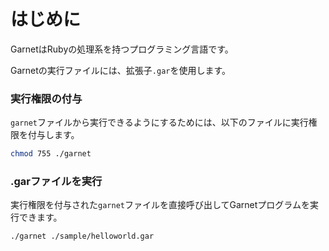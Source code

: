 # はじめに

GarnetはRubyの処理系を持つプログラミング言語です。

Garnetの実行ファイルには、拡張子`.gar`を使用します。

### 実行権限の付与

`garnet`ファイルから実行できるようにするためには、以下のファイルに実行権限を付与します。

```sh
chmod 755 ./garnet
```

### .garファイルを実行

実行権限を付与された`garnet`ファイルを直接呼び出してGarnetプログラムを実行できます。

```sh
./garnet ./sample/helloworld.gar
```
